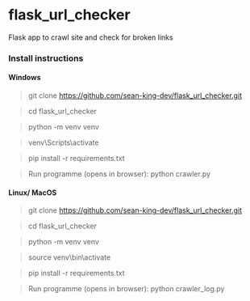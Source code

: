 # flask_url_checker
Flask app to crawl site and check for broken links

### Install instructions


#### Windows

> git clone https://github.com/sean-king-dev/flask_url_checker.git

> cd flask_url_checker

> python -m venv venv

> venv\Scripts\activate

> pip install -r requirements.txt

> Run programme (opens in browser): 
> python crawler.py


#### Linux/ MacOS

> git clone https://github.com/sean-king-dev/flask_url_checker.git

> cd flask_url_checker

> python -m venv venv

> source venv\bin\activate

> pip install -r requirements.txt

> Run programme (opens in browser): 
> python crawler_log.py


